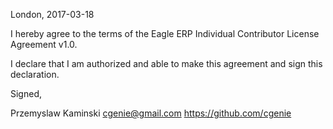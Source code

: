 London, 2017-03-18

I hereby agree to the terms of the Eagle ERP Individual Contributor License
Agreement v1.0.

I declare that I am authorized and able to make this agreement and sign this
declaration.

Signed,

Przemyslaw Kaminski cgenie@gmail.com https://github.com/cgenie
